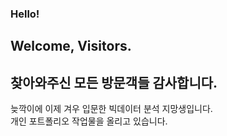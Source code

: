 ### Hello!

## Welcome, Visitors.

## 찾아와주신 모든 방문객들 감사합니다.
늦깍이에 이제 겨우 입문한 빅데이터 분석 지망생입니다. <br>
개인 포트폴리오 작업물을 올리고 있습니다.

